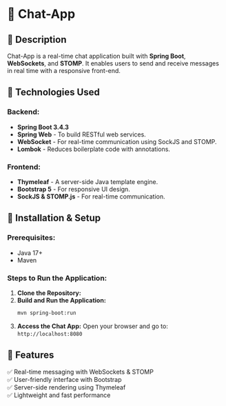 # 📢 Chat-App

## 📝 Description
Chat-App is a real-time chat application built with **Spring Boot**, **WebSockets**, and **STOMP**. It enables users to send and receive messages in real time with a responsive front-end.

## 🚀 Technologies Used
### **Backend:**
- **Spring Boot 3.4.3**
- **Spring Web** - To build RESTful web services.
- **WebSocket** - For real-time communication using SockJS and STOMP.
- **Lombok** - Reduces boilerplate code with annotations.

### **Frontend:**
- **Thymeleaf** - A server-side Java template engine.
- **Bootstrap 5** - For responsive UI design.
- **SockJS & STOMP.js** - For real-time communication.

## 🔧 Installation & Setup
### **Prerequisites:**
- Java 17+
- Maven

### **Steps to Run the Application:**
1. **Clone the Repository:**
2. **Build and Run the Application:**
   ```sh
   mvn spring-boot:run
   ```
3. **Access the Chat App:**
   Open your browser and go to: `http://localhost:8080`

## 📌 Features
✅ Real-time messaging with WebSockets & STOMP  
✅ User-friendly interface with Bootstrap  
✅ Server-side rendering using Thymeleaf  
✅ Lightweight and fast performance  


